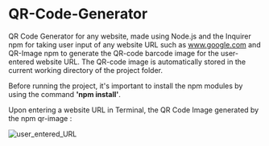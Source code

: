 # QR-Code-Generator

QR Code Generator for any website, made using Node.js and the Inquirer npm for taking user input of any website URL such as www.google.com and QR-Image npm to generate the QR-code barcode image for the user-entered website URL. The QR-code image is automatically stored in the current working directory of the project folder.

Before running the project, it's important to install the npm modules by using the command **'npm install'**. 

Upon entering a website URL in Terminal, the QR Code Image generated by the npm qr-image :

![user_entered_URL](https://github.com/ItsMeRaseeca/QR-Code-Generator/assets/142300062/5dc3f520-ef5c-4f27-adef-eedeb75f8e1a)
